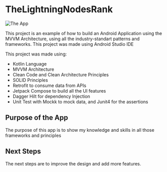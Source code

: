 # TheLightningNodesRank

![The App](the_lightning_nodes_rank_app.gif)

This project is an example of how to build an Android Application using the MVVM Architecture, using all the industry-standart patterns and frameworks. This project was made using Android Studio IDE

This project was made using:

- Kotlin Language
- MVVM Architecture
- Clean Code and Clean Architecture Principles
- SOLID Principles
- Retrofit to consume data from APIs
- Jetpack Compose to build all the UI features
- Dagger Hilt for dependency Injection
- Unit Test with Mockk to mock data, and Junit4 for the assertions

## Purpose of the App

The purpose of this app is to show my knowledge and skills in all those frameworks and principles

## Next Steps

The next steps are to improve the design and add more features.